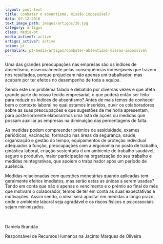 ```yaml
---
layout: post-text
title: Combater o absentismo, missão impossível?
data: 07-12-2016
text_image_path: images/artigos/10.jpg
category: artigos
class: media-pt
media_active?: active
artigos_active?: active
idiom: pt
permalink: pt-media/artigos/combater-absentismo-missao-impossivel
---
```


Uma das grandes preocupações nas empresas são os índices de absentismo, essencialmente pelas consequências indesejáveis que trazem nos resultados, porque prejudicam não apenas um trabalhador, mas acabam por ter efeitos no desempenho de toda a equipa.

Sendo este um problema falado e debatido por diversas vezes e que afeta grande parte do nosso tecido empresarial, o que poderá então ser feito para reduzir os índices de absentismo? Antes de mais temos de conhecer bem o contexto laboral no qual estamos inseridos, ouvir os colaboradores sobre as suas preocupações e que sugestões de melhoria apresentam, para posteriormente elaborarmos uma lista de ações ou medidas que possam auxiliar as empresas na diminuição das percentagens de falta.

As medidas podem compreender prémios de assiduidade, exames periódicos, vacinação, formação nas áreas da segurança, saúde, organização e gestão do tempo, equipamentos de proteção individual adequados à função, preocupações com a ergonomia no posto de trabalho, ginástica laboral, criação sustentada d um ambiente de trabalho saudável, seguro e produtivo, maior participação na organização do seu trabalho e medidas reintegrativas, que apoiem o trabalhador após um período de ausência.

Medidas relacionadas com questões monetárias quando aplicadas tem geralmente efeitos imediatos, mas serão estas as únicas a serem usadas? Tendo em conta que não é apenas o vencimento e o prémio ao final do mês que motivam o colaborador, temos de ter em conta as suas expectativas e motivações. Assim sendo, o ideal será apostar em medidas a longo prazo, onde o ambiente laboral seja agradável e os riscos físicos e psicossociais sejam minimizados.<br><br><br>

 

Daniela Brandão

Responsável de Recursos Humanos na Jacinto Marques de Oliveira

